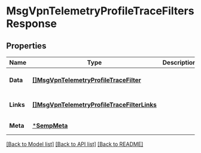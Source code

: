 # MsgVpnTelemetryProfileTraceFiltersResponse

## Properties
Name | Type | Description | Notes
------------ | ------------- | ------------- | -------------
**Data** | [**[]MsgVpnTelemetryProfileTraceFilter**](MsgVpnTelemetryProfileTraceFilter.md) |  | [optional] [default to null]
**Links** | [**[]MsgVpnTelemetryProfileTraceFilterLinks**](MsgVpnTelemetryProfileTraceFilterLinks.md) |  | [optional] [default to null]
**Meta** | [***SempMeta**](SempMeta.md) |  | [default to null]

[[Back to Model list]](../README.md#documentation-for-models) [[Back to API list]](../README.md#documentation-for-api-endpoints) [[Back to README]](../README.md)

